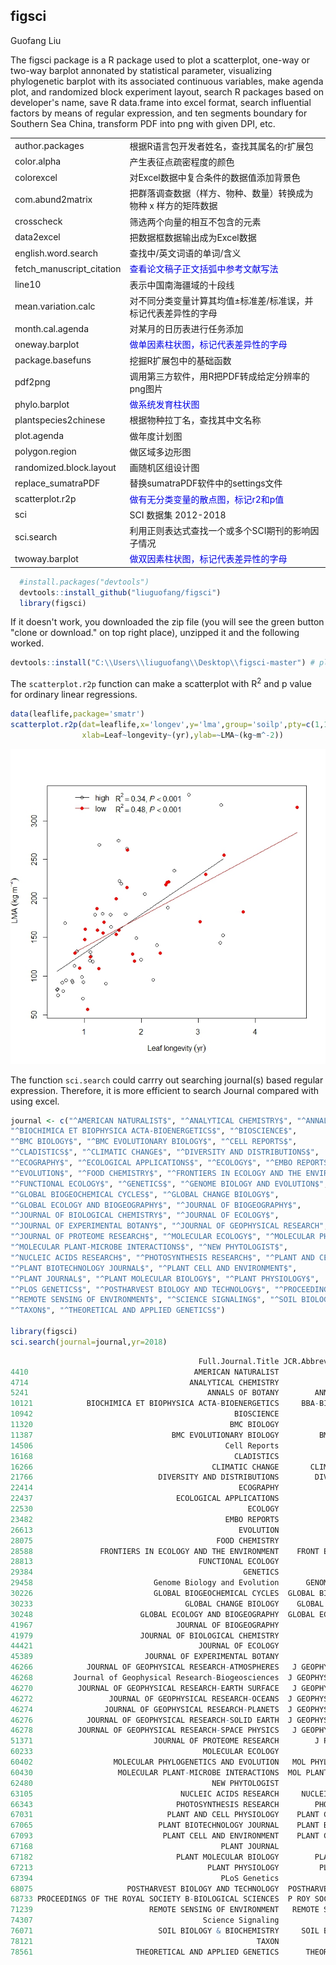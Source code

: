 ## figsci
Guofang Liu

The figsci package is a R package used to plot a scatterplot, one-way or two-way barplot annonated by statistical parameter, visualizing phylogenetic barplot with its associated continuous variables, make agenda plot, and randomized block experiment layout, search R packages based on developer's name, save R data.frame into excel format, search influential factors by means of regular expression, and ten segments boundary for Southern Sea China, transform PDF into png with given DPI, etc. 


<table cellpadding=2>
	<TR><TD width=50>author.packages</TD><td width=700>根据R语言包开发者姓名，查找其属名的r扩展包</TD>
	<TR><TD width=50>color.alpha</TD><td width=700>产生表征点疏密程度的颜色</TD>
	<TR><TD width=50>colorexcel</TD><td width=700>对Excel数据中复合条件的数据值添加背景色</TD>
	<TR><TD width=50>com.abund2matrix</TD><td width=700>把群落调查数据（样方、物种、数量）转换成为物种 x 样方的矩阵数据</TD>
	<TR><TD width=50>crosscheck</TD><td width=700>筛选两个向量的相互不包含的元素</TD>
	<TR><TD width=50>data2excel</TD><td width=700>把数据框数据输出成为Excel数据</TD>
	<TR><TD width=50>english.word.search</TD><td width=700>查找中/英文词语的单词/含义</TD>
	<TR><TD width=50>fetch_manuscript_citation</TD><td width=700><font color=#0000E3>查看论文稿子正文括弧中参考文献写法</font></TD>
	<TR><TD width=50>line10</TD><td width=700>表示中国南海疆域的十段线</TD>
	<TR><TD width=50>mean.variation.calc</TD><td width=700>对不同分类变量计算其均值±标准差/标准误，并标记代表差异性的字母</TD>
	<TR><TD width=50>month.cal.agenda</TD><td width=700>对某月的日历表进行任务添加</TD>
	<TR><TD width=50>oneway.barplot</TD><td width=700><font color=#0000E3>做单因素柱状图，标记代表差异性的字母</font></TD>
	<TR><TD width=50>package.basefuns</TD><td width=700>挖掘R扩展包中的基础函数</TD>
	<TR><TD width=50>pdf2png</TD><td width=700>调用第三方软件，用R把PDF转成给定分辨率的png图片</TD>
	<TR><TD width=50>phylo.barplot</TD><td width=700><font color=#0000E3>做系统发育柱状图</font></TD>
	<TR><TD width=50>plantspecies2chinese</TD><td width=700>根据物种拉丁名，查找其中文名称</TD>
	<TR><TD width=50>plot.agenda</TD><td width=700>做年度计划图</TD>
	<TR><TD width=50>polygon.region</TD><td width=700>做区域多边形图</TD>
	<TR><TD width=50>randomized.block.layout</TD><td width=700>画随机区组设计图</TD>
	<TR><TD width=50>replace_sumatraPDF</TD><td width=700>替换sumatraPDF软件中的settings文件</TD>
	<TR><TD width=50>scatterplot.r2p</TD><td width=700><font color=#0000E3>做有无分类变量的散点图，标记r2和p值</font></TD>
	<TR><TD width=50>sci</TD><td width=700>SCI 数据集 2012-2018</TD>
	<TR><TD width=50>sci.search</TD><td width=700>利用正则表达式查找一个或多个SCI期刊的影响因子情况</TD>
	<TR><TD width=50>twoway.barplot</TD><td width=700 ><font color=#0000E3>做双因素柱状图，标记代表差异性的字母</font></TD>
</TABLE><!-- End contacts table -->

 


```r
  #install.packages("devtools")
  devtools::install_github("liuguofang/figsci")
  library(figsci)
```

If it doesn't work, you downloaded the zip file (you will see the green button "clone or download." on top right place), unzipped it and the following worked.

```r
devtools::install("C:\\Users\\liuguofang\\Desktop\\figsci-master") # please replace your own file path. 
```

The `scatterplot.r2p` function can make a scatterplot with R<sup>2</sup> and p value for ordinary linear regressions.
```r
data(leaflife,package='smatr')
scatterplot.r2p(dat=leaflife,x='longev',y='lma',group='soilp',pty=c(1,19),
                xlab=Leaf~longevity~(yr),ylab=~LMA~(kg~m^-2))
```

![](readme_files/scatterplot.jpg) 



The function `sci.search` could carrry out searching journal(s) based regular expression. Therefore, it is more efficient to search Journal compared with using excel.

```r
journal <- c("^AMERICAN NATURALIST$", "^ANALYTICAL CHEMISTRY$", "^ANNALS OF BOTANY$", 
"^BIOCHIMICA ET BIOPHYSICA ACTA-BIOENERGETICS$", "^BIOSCIENCE$", 
"^BMC BIOLOGY$", "^BMC EVOLUTIONARY BIOLOGY$", "^CELL REPORTS$", 
"^CLADISTICS$", "^CLIMATIC CHANGE$", "^DIVERSITY AND DISTRIBUTIONS$", 
"^ECOGRAPHY$", "^ECOLOGICAL APPLICATIONS$", "^ECOLOGY$", "^EMBO REPORTS$", 
"^EVOLUTION$", "^FOOD CHEMISTRY$", "^FRONTIERS IN ECOLOGY AND THE ENVIRONMENT$", 
"^FUNCTIONAL ECOLOGY$", "^GENETICS$", "^GENOME BIOLOGY AND EVOLUTION$", 
"^GLOBAL BIOGEOCHEMICAL CYCLES$", "^GLOBAL CHANGE BIOLOGY$", 
"^GLOBAL ECOLOGY AND BIOGEOGRAPHY$", "^JOURNAL OF BIOGEOGRAPHY$", 
"^JOURNAL OF BIOLOGICAL CHEMISTRY$", "^JOURNAL OF ECOLOGY$", 
"^JOURNAL OF EXPERIMENTAL BOTANY$", "^JOURNAL OF GEOPHYSICAL RESEARCH", 
"^JOURNAL OF PROTEOME RESEARCH$", "^MOLECULAR ECOLOGY$", "^MOLECULAR PHYLOGENETICS AND EVOLUTION$", 
"^MOLECULAR PLANT-MICROBE INTERACTIONS$", "^NEW PHYTOLOGIST$", 
"^NUCLEIC ACIDS RESEARCH$", "^PHOTOSYNTHESIS RESEARCH$", "^PLANT AND CELL PHYSIOLOGY$", 
"^PLANT BIOTECHNOLOGY JOURNAL$", "^PLANT CELL AND ENVIRONMENT$", 
"^PLANT JOURNAL$", "^PLANT MOLECULAR BIOLOGY$", "^PLANT PHYSIOLOGY$", 
"^PLOS GENETICS$", "^POSTHARVEST BIOLOGY AND TECHNOLOGY$", "^PROCEEDINGS OF THE ROYAL SOCIETY B-BIOLOGICAL SCIENCES$", 
"^REMOTE SENSING OF ENVIRONMENT$", "^SCIENCE SIGNALING$", "^SOIL BIOLOGY & BIOCHEMISTRY$", 
"^TAXON$", "^THEORETICAL AND APPLIED GENETICS$")

library(figsci)
sci.search(journal=journal,yr=2018)

```

```r
                                          Full.Journal.Title JCR.Abbreviated.Title      ISSN Total.Cites    IF2    IF5 year
4410                                     AMERICAN NATURALIST                AM NAT 0003-0147      29,269  4.265  4.330 2018
4714                                    ANALYTICAL CHEMISTRY             ANAL CHEM 0003-2700     123,665  6.042  6.035 2018
5241                                        ANNALS OF BOTANY        ANN BOT-LONDON 0305-7364      19,918  3.646  4.246 2018
10121            BIOCHIMICA ET BIOPHYSICA ACTA-BIOENERGETICS     BBA-BIOENERGETICS 0005-2728      11,931  4.280  4.785 2018
10942                                             BIOSCIENCE            BIOSCIENCE 0006-3568      17,072  5.876  6.708 2018
11320                                            BMC BIOLOGY              BMC BIOL 1741-7007       5,144  5.770  7.436 2018
11387                               BMC EVOLUTIONARY BIOLOGY         BMC EVOL BIOL 1471-2148      12,388  3.027  3.628 2018
14506                                           Cell Reports              CELL REP 2211-1247      29,789  8.032  8.700 2018
16168                                             CLADISTICS            CLADISTICS 0748-3007       3,775  5.877  5.594 2018
16266                                        CLIMATIC CHANGE       CLIMATIC CHANGE 0165-0009      18,223  3.537  4.436 2018
21766                            DIVERSITY AND DISTRIBUTIONS        DIVERS DISTRIB 1366-9516       7,404  4.614  4.777 2018
22414                                              ECOGRAPHY             ECOGRAPHY 0906-7590      10,103  4.520  5.617 2018
22437                                ECOLOGICAL APPLICATIONS             ECOL APPL 1051-0761      20,577  4.393  4.892 2018
22530                                                ECOLOGY               ECOLOGY 0012-9658      60,825  4.617  5.677 2018
23482                                           EMBO REPORTS              EMBO REP 1469-221X      13,293  8.749  9.127 2018
26613                                              EVOLUTION             EVOLUTION 0014-3820      32,227  3.818  4.268 2018
28075                                         FOOD CHEMISTRY             FOOD CHEM 0308-8146      90,665  4.946  4.879 2018
28588               FRONTIERS IN ECOLOGY AND THE ENVIRONMENT    FRONT ECOL ENVIRON 1540-9295       9,137  8.302 10.898 2018
28813                                     FUNCTIONAL ECOLOGY            FUNCT ECOL 0269-8463      14,638  5.491  5.657 2018
29384                                               GENETICS              GENETICS 0016-6731      42,809  4.075  5.076 2018
29458                           Genome Biology and Evolution      GENOME BIOL EVOL 1759-6653       5,746  3.940  4.171 2018
30226                           GLOBAL BIOGEOCHEMICAL CYCLES  GLOBAL BIOGEOCHEM CY 0886-6236      13,353  4.457  5.203 2018
30233                                  GLOBAL CHANGE BIOLOGY    GLOBAL CHANGE BIOL 1354-1013      36,182  8.997  9.791 2018
30248                        GLOBAL ECOLOGY AND BIOGEOGRAPHY  GLOBAL ECOL BIOGEOGR 1466-822X      10,294  5.958  7.315 2018
41967                                JOURNAL OF BIOGEOGRAPHY            J BIOGEOGR 0305-0270      15,146  4.154  4.885 2018
41979                        JOURNAL OF BIOLOGICAL CHEMISTRY           J BIOL CHEM 0021-9258     366,247  4.010  4.253 2018
44421                                     JOURNAL OF ECOLOGY                J ECOL 0022-0477      18,409  5.172  6.525 2018
45389                         JOURNAL OF EXPERIMENTAL BOTANY             J EXP BOT 0022-0957      40,585  5.354  6.044 2018
46266            JOURNAL OF GEOPHYSICAL RESEARCH-ATMOSPHERES   J GEOPHYS RES-ATMOS 2169-897X      63,717  3.380  4.136 2018
46268         Journal of Geophysical Research-Biogeosciences  J GEOPHYS RES-BIOGEO 2169-8953       7,085  3.484  4.217 2018
46270          JOURNAL OF GEOPHYSICAL RESEARCH-EARTH SURFACE   J GEOPHYS RES-EARTH 2169-9003       6,791  3.337  4.118 2018
46272                 JOURNAL OF GEOPHYSICAL RESEARCH-OCEANS  J GEOPHYS RES-OCEANS 2169-9275      30,649  2.711  3.207 2018
46274                JOURNAL OF GEOPHYSICAL RESEARCH-PLANETS  J GEOPHYS RES-PLANET 2169-9097       9,281  3.544  3.706 2018
46276            JOURNAL OF GEOPHYSICAL RESEARCH-SOLID EARTH  J GEOPHYS RES-SOL EA 2169-9313      43,855  3.482  4.101 2018
46278          JOURNAL OF GEOPHYSICAL RESEARCH-SPACE PHYSICS   J GEOPHYS RES-SPACE 2169-9380      36,438  2.752  2.720 2018
51371                           JOURNAL OF PROTEOME RESEARCH        J PROTEOME RES 1535-3893      21,459  3.950  4.033 2018
60233                                      MOLECULAR ECOLOGY              MOL ECOL 0962-1083      37,813  6.131  6.885 2018
60402                  MOLECULAR PHYLOGENETICS AND EVOLUTION   MOL PHYLOGENET EVOL 1055-7903      18,604  4.412  4.294 2018
60430                   MOLECULAR PLANT-MICROBE INTERACTIONS  MOL PLANT MICROBE IN 0894-0282      10,099  3.588  4.078 2018
62480                                        NEW PHYTOLOGIST            NEW PHYTOL 0028-646X      44,994  7.433  7.833 2018
63105                                 NUCLEIC ACIDS RESEARCH     NUCLEIC ACIDS RES 0305-1048     168,962 11.561 10.235 2018
66343                                PHOTOSYNTHESIS RESEARCH        PHOTOSYNTH RES 0166-8595       6,396  3.091  3.480 2018
67031                              PLANT AND CELL PHYSIOLOGY    PLANT CELL PHYSIOL 0032-0781      14,544  4.059  4.454 2018
67065                            PLANT BIOTECHNOLOGY JOURNAL    PLANT BIOTECHNOL J 1467-7644       6,544  6.305  6.107 2018
67093                             PLANT CELL AND ENVIRONMENT    PLANT CELL ENVIRON 0140-7791      20,478  5.415  6.151 2018
67168                                          PLANT JOURNAL               PLANT J 0960-7412      39,212  5.775  6.101 2018
67182                                PLANT MOLECULAR BIOLOGY        PLANT MOL BIOL 0167-4412      13,723  3.543  4.013 2018
67213                                       PLANT PHYSIOLOGY         PLANT PHYSIOL 0032-0889      75,249  5.949  6.620 2018
67394                                          PLoS Genetics            PLOS GENET 1553-7404      42,988  5.540  6.684 2018
68075                     POSTHARVEST BIOLOGY AND TECHNOLOGY  POSTHARVEST BIOL TEC 0925-5214       9,642  3.112  3.241 2018
68733 PROCEEDINGS OF THE ROYAL SOCIETY B-BIOLOGICAL SCIENCES  P ROY SOC B-BIOL SCI 0962-8452      51,704  4.847  5.611 2018
71239                          REMOTE SENSING OF ENVIRONMENT   REMOTE SENS ENVIRON 0034-4257      44,168  6.457  7.737 2018
74307                                      Science Signaling            SCI SIGNAL 1945-0877      10,316  6.378  7.251 2018
76071                            SOIL BIOLOGY & BIOCHEMISTRY     SOIL BIOL BIOCHEM 0038-0717      32,573  4.926  5.419 2018
78121                                                  TAXON                 TAXON 0040-0262       5,081  2.680  2.964 2018
78561                       THEORETICAL AND APPLIED GENETICS      THEOR APPL GENET 0040-5752      19,565  3.930  4.062 2018

```

